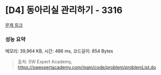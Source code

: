 # [D4] 동아리실 관리하기 - 3316 

[문제 링크](https://swexpertacademy.com/main/code/problem/problemDetail.do?contestProbId=AWBnFuhqxE8DFAWr) 

### 성능 요약

메모리: 39,964 KB, 시간: 486 ms, 코드길이: 854 Bytes



> 출처: SW Expert Academy, https://swexpertacademy.com/main/code/problem/problemList.do